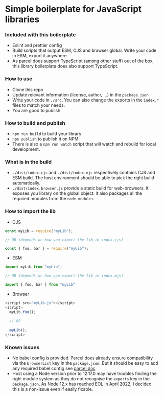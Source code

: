 # Simple boilerplate for JavaScript libraries

### Included with this boilerplate

- Eslint and prettier config
- Build scripts that output ESM, CJS and browser global. Write your code in ESM, export it anywhere
- As parcel does support TypeScript (among other stuff) out of the box, this library boilerplate does also support TypeScript.

### How to use

- Clone this repo
- Update relevant information (license, author, ...) in the `package.json`
- Write your code in `./src`. You can also change the exports in the `index.*` files to match your needs.
- You are good to publish

### How to build and publish

- `npm run build` to build your library
- `npm publish` to publish it on NPM
- There is also a `npm run watch` script that will watch and rebuild for local development.

### What is in the build

- `./dist/index.cjs` and `./dist/index.mjs` respectively contains CJS and ESM build. The host environment should be able to pick the right build automatically.
- `./dist/index.browser.js` provide a static build for web-browsers. It exposes you library on the global object. It also packages all the required modules from the `node_modules`

### How to import the lib

- CJS

```javascript
const myLib = require("myLib");

// OR (depends on how you export the lib in index.cjs)

const { foo, bar } = require("myLib");
```

- ESM
```javascript
import myLib from "myLib";

// OR (depends on how you export the lib in index.mjs)

import { foo, bar } from "myLib"
```

- Browser
```javascript
<script src="myLib.js"></script>
<script>
  myLib.foo();
  
  // OR
  
  myLib();
</script>
```

### Known issues

- No babel config is provided. Parcel does already ensure compatibility via the `browserList` key in the `package.json`. But it should be easy to add any required babel config see [parcel doc](https://parceljs.org/languages/javascript/#babel)
- Host using a Node version prior to 12.17.0 may have troubles finding the right module system as they do not recognise the `exports` key in the `package.json`. As Node 12.x has reached EOL in April 2022, I decided this is a non-issue even if easily fixable.
